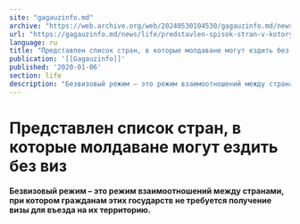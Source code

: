 ```yaml
---
site: "gagauzinfo.md"
archive: "https://web.archive.org/web/20240530104530/gagauzinfo.md/news/life/predstavlen-spisok-stran-v-kotorye-moldavane-mogut-ezdit-bez-viz"
url: "https://gagauzinfo.md/news/life/predstavlen-spisok-stran-v-kotorye-moldavane-mogut-ezdit-bez-viz"
language: ru
title: "Представлен список стран, в которые молдаване могут ездить без виз"
publication: '[[Gagauzinfo]]'
published: '2020-01-06'
section: life
description: "Безвизовый режим – это режим взаимоотношений между странами, при котором гражданам этих государств не требуется получение визы для въезда на их территорию."
---
```


# Представлен список стран, в которые молдаване могут ездить без виз

**Безвизовый режим – это режим взаимоотношений между странами, при котором гражданам этих государств не требуется получение визы для въезда на их территорию.**